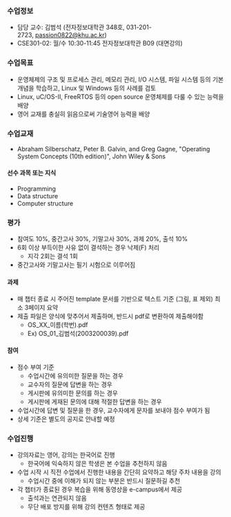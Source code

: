 ### 수업정보
- 담당 교수: 김범석 (전자정보대학관 348호, 031-201-2723, [passion0822@khu.ac.kr](mailto:passion0822@khu.ac.kr))
- CSE301-02: 월/수 10:30-11:45 전자정보대학관 B09 (대면강의)

### 수업목표
- 운영체제의 구조 및 프로세스 관리, 메모리 관리, I/O 시스템, 파일 시스템 등의 기본 개념을 학습하고, Linux 및 Windows 등의 사례를 검토
- Linux, uC/OS-II, FreeRTOS 등의 open source 운영체제를 다룰 수 있는 능력을 배양
- 영어 교재를 충실히 읽음으로써 기술영어 능력을 배양

### 수업교재
- Abraham Silberschatz, Peter B. Galvin, and Greg Gagne, "Operating System Concepts (10th edition)", John Wiley & Sons

#### 선수 과목 또는 지식
- Programming
- Data structure
- Computer structure

### 평가
- 참여도 10%, 중간고사 30%, 기말고사 30%, 과제 20%, 출석 10%
- 6회 이상 부득이한 사유 없이 결석하는 경우 낙제(F) 처리
	- 지각 2회는 결석 1회
- 중간고사와 기말고사는 필기 시험으로 이루어짐
#### 과제
- 매 챕터 종료 시 주어진 template 문서를 기반으로 텍스트 기준 (그림, 표 제외) 최소 3페이지 요약
- 제출 파일은 양식에 맞추어서 제출하며, 반드시 pdf로 변환하여 제출해야함
	- OS_XX_이름(학번).pdf
	- Ex) OS_01_김범석(2003200039).pdf
#### 참여
- 점수 부여 기준
	- 수업시간에 유의미한 질문을 하는 경우
	- 교수자의 질문에 답변을 하는 경우
	- 게시판에 유의미한 문의를 하는 경우
	- 게시판에 게재된 문의에 대해 적절한 답변을 하는 경우
- 수업시간에 답변 및 질문을 한 경우, 교수자에게 문자를 보내야 점수 부여가 됨
- 상세 기준은 별도의 공지로 안내할 예정

### 수업진행
- 강의자료는 영어, 강의는 한국어로 진행
	- 한국어에 익숙하지 않은 학생은 본 수업을 추천하지 않음
- 수업 시작 시 직전 수업에서 진행한 내용을 간단히 요약하고 해당 주차 내용을 강의
	- 수업시간 중에 이해가 되지 않는 부분은 반드시 질문하길 추천
- 각 챕터가 종료된 경우 복습을 위해 동영상을 e-campus에서 제공
	- 출석과는 연관되지 않음
	- 무단 배포 방지를 위해 강의 컨텐츠 형태로 제공